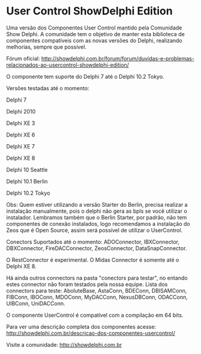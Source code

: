 # User Control ShowDelphi Edition

Uma versão dos Componentes User Control mantido pela Comunidade Show Delphi.
A comunidade tem o objetivo de manter esta biblioteca de componentes
compatíveis com as novas versões do Delphi, realizando melhorias, sempre 
que possível.

Fórum oficial: http://showdelphi.com.br/forum/forum/duvidas-e-problemas-relacionados-ao-usercontrol-showdelphi-edition/

O componente tem suporte do Delphi 7 até o Delphi 10.2 Tokyo.

Versões testadas até o momento:

Delphi 7

Delphi 2010

Delphi XE 3

Delphi XE 6

Delphi XE 7

Delphi XE 8

Delphi 10 Seattle

Delphi 10.1 Berlin

Delphi 10.2 Tokyo

Obs: Quem estiver utilizando a versão Starter do Berlin, precisa realizar a instalação manualmente,
pois o delphi não gera as bpls se você utilizar o instalador.
Lembramos também que o Berlin Starter, por padrão, não tem componentes de conexão instalados, logo
recomendamos a instalação do Zeos que é Open Source, assim será possível de utilizar o UserControl. 

Conectors Suportados até o momento:
ADOConnector, IBXConnector, DBXConnector, FireDACConnector, ZeosConnector, DataSnapConnector.

O RestConnector é experimental.
O Midas Connector é somente até o Delphi XE 8.

Há ainda outros connectors na pasta "conectors para testar", no entando estes connector não foram
testados pela nossa equipe.
Lista dos connectors para teste:
AboluteBase, AstaConn, BDEConn, DBISAMConn, FIBConn, IBOConn, MDOConn, MyDACConn,
NexusDBConn, ODACConn, UIBConn, UniDACConn.

O componente UserControl é compatível com a compilação em 64 bits.

Para ver uma descrição completa dos componentes acesse: http://showdelphi.com.br/descricao-dos-componentes-usercontrol/

Visite a comunidade: http://showdelphi.com.br


